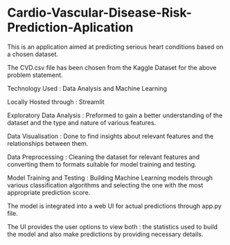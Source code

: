 # Cardio-Vascular-Disease-Risk-Prediction-Aplication
This is an application aimed at predicting serious heart conditions based on a chosen dataset.

The CVD.csv file has been chosen from the Kaggle Dataset for the above problem statement.

Technology Used : Data Analysis and Machine Learning

Locally Hosted through : Streamlit

Exploratory Data Analysis : Preformed to gain a better understanding of the dataset and the type and nature of various features.

Data Visualisation : Done to find insights about relevant features and the relationships between them.

Data Preprocessing : Cleaning the dataset for relevant features and converting them to formats suitable for model training and testing.

Model Training and Testing : Building Machine Learning models through various classification algorithms and selecting the one with the most appropriate prediction score.

The model is integrated into a web UI for actual predictions through app.py file.

The UI provides the user options to view both : the statistics used to build the model and also make predictions by providing necessary details.
